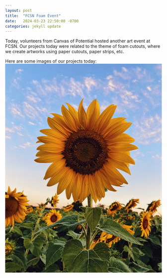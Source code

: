 ```yaml
---
layout: post
title:  "FCSN Foam Event"
date:   2024-03-23 22:50:00 -0700
categories: jekyll update
---
```

Today, volunteers from Canvas of Potential hosted another art event at FCSN.
Our projects today were related to the theme of foam cutouts, where we create artworks using
paper cutouts, paper strips, etc.

Here are some images of our projects today:
![image 1](../assets/images/gallery/thumbnails/2023-07-10-sunflower-1.jpg)